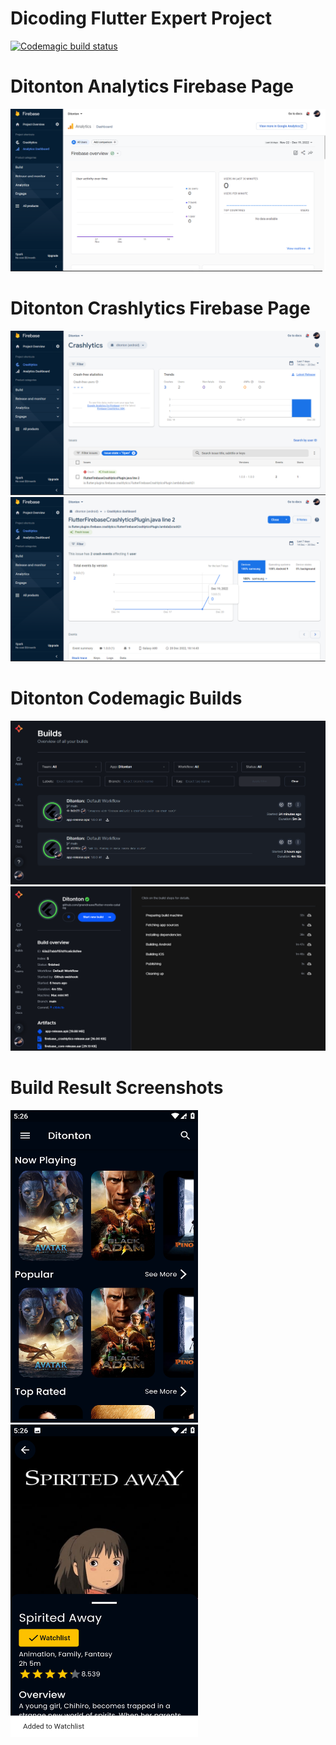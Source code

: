 # Dicoding Flutter Expert Project

[![Codemagic build status](https://api.codemagic.io/apps/63a16adf0add8dc11161d93a/63a16adf0add8dc11161d939/status_badge.svg)](https://codemagic.io/apps/63a16adf0add8dc11161d93a/63a16adf0add8dc11161d939/latest_build)

# Ditonton Analytics Firebase Page
![Analytics Dashboard](screenshots/Ditonton-analytics-dashboard.png)

# Ditonton Crashlytics Firebase Page
![Crashlytics Dashboard](screenshots/Ditonton-crashlytics-dashboard.png)
![Crashlytics Details](screenshots/Ditonton-crashlytics-detail.png)

# Ditonton Codemagic Builds
![Ditonton build list](screenshots/Ditonton-ci-build-lists.png)
![Ditonton build detail](screenshots/Ditonton-ci-build-detail.png)

# Build Result Screenshots
<img src="screenshots/Ditonton-build-apk-home-page.png" alt="" width="300" height="500" />
<img src="screenshots/Ditonton-build-apk-movie-detail.png" alt="" width="300" height="500" />